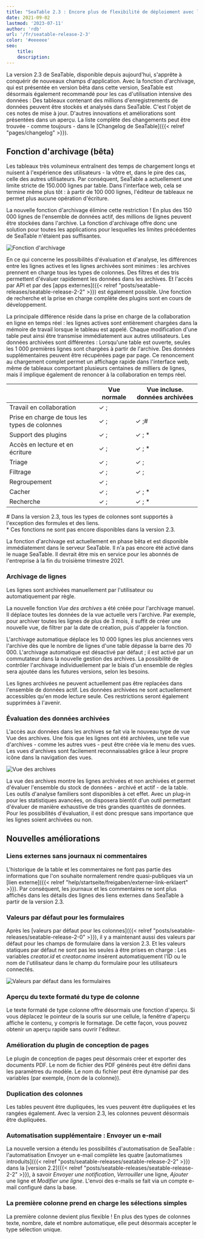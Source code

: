 ```yaml
---
title: "SeaTable 2.3 : Encore plus de flexibilité de déploiement avec la fonction d'archivage - SeaTable"
date: 2021-09-02
lastmod: '2023-07-11'
author: 'rdb'
url: '/fr/seatable-release-2-3'
color: '#eeeeee'
seo:
    title:
    description:
---
```


La version 2.3 de SeaTable, disponible depuis aujourd'hui, s'apprête à conquérir de nouveaux champs d'application. Avec la fonction d'archivage, qui est présentée en version bêta dans cette version, SeaTable est désormais également recommandé pour les cas d'utilisation intensive des données : Des tableaux contenant des millions d'enregistrements de données peuvent être stockés et analysés dans SeaTable. C'est l'objet de ces notes de mise à jour. D'autres innovations et améliorations sont présentées dans un aperçu. La liste complète des changements peut être trouvée - comme toujours - dans le [Changelog de SeaTable]({{< relref "pages/changelog" >}}).

## Fonction d'archivage (bêta)

Les tableaux très volumineux entraînent des temps de chargement longs et nuisent à l'expérience des utilisateurs - la vôtre et, dans le pire des cas, celle des autres utilisateurs. Par conséquent, SeaTable a actuellement une limite stricte de 150.000 lignes par table. Dans l'interface web, cela se termine même plus tôt : à partir de 100 000 lignes, l'éditeur de tableaux ne permet plus aucune opération d'écriture.

La nouvelle fonction d'archivage élimine cette restriction ! En plus des 150 000 lignes de l'ensemble de données actif, des millions de lignes peuvent être stockées dans l'archive. La fonction d'archivage offre donc une solution pour toutes les applications pour lesquelles les limites précédentes de SeaTable n'étaient pas suffisantes.

![Fonction d'archivage](Archive-function-1088x631.png)

En ce qui concerne les possibilités d'évaluation et d'analyse, les différences entre les lignes actives et les lignes archivées sont minimes : les archives prennent en charge tous les types de colonnes. Des filtres et des tris permettent d'évaluer rapidement les données dans les archives. Et l'accès par API et par des [apps externes]({{< relref "posts/seatable-releases/seatable-release-2-2" >}}) est également possible. Une fonction de recherche et la prise en charge complète des plugins sont en cours de développement.

La principale différence réside dans la prise en charge de la collaboration en ligne en temps réel : les lignes actives sont entièrement chargées dans la mémoire de travail lorsque le tableau est appelé. Chaque modification d'une table peut ainsi être transmise immédiatement aux autres utilisateurs. Les données archivées sont différentes : Lorsqu'une table est ouverte, seules les 1 000 premières lignes sont chargées à partir de l'archive. Des données supplémentaires peuvent être récupérées page par page. Ce renoncement au chargement complet permet un affichage rapide dans l'interface web, même de tableaux comportant plusieurs centaines de milliers de lignes, mais il implique également de renoncer à la collaboration en temps réel.

|                                               | Vue normale | Vue incluse. données archivées |
| --------------------------------------------- | ----------- | ------------------------------ |
| Travail en collaboration                      | ✓ ;         |                                |
| Prise en charge de tous les types de colonnes | ✓ ;         | ✓ ;#                           |
| Support des plugins                           | ✓ ;         | ✓ ; \*                         |
| Accès en lecture et en écriture               | ✓ ;         | ✓ ; \*                         |
| Triage                                        | ✓ ;         | ✓ ;                            |
| Filtrage                                      | ✓ ;         | ✓ ;                            |
| Regroupement                                  | ✓ ;         |                                |
| Cacher                                        | ✓ ;         | ✓ ; \*                         |
| Recherche                                     | ✓ ;         | ✓ ; \*                         |

\# Dans la version 2.3, tous les types de colonnes sont supportés à l'exception des formules et des liens.  
\* Ces fonctions ne sont pas encore disponibles dans la version 2.3.

La fonction d'archivage est actuellement en phase bêta et est disponible immédiatement dans le serveur SeaTable. Il n'a pas encore été activé dans le nuage SeaTable. Il devrait être mis en service pour les abonnés de l'entreprise à la fin du troisième trimestre 2021.

### Archivage de lignes

Les lignes sont archivées manuellement par l'utilisateur ou automatiquement par règle.

La nouvelle fonction _Vue des archives_ a été créée pour l'archivage manuel. Il déplace toutes les données de la vue actuelle vers l'archive. Par exemple, pour archiver toutes les lignes de plus de 3 mois, il suffit de créer une nouvelle vue, de filtrer par la date de création, puis d'appeler la fonction.

L'archivage automatique déplace les 10 000 lignes les plus anciennes vers l'archive dès que le nombre de lignes d'une table dépasse la barre des 70 000. L'archivage automatique est désactivé par défaut ; il est activé par un commutateur dans la nouvelle gestion des archives. La possibilité de contrôler l'archivage individuellement par le biais d'un ensemble de règles sera ajoutée dans les futures versions, selon les besoins.

Les lignes archivées ne peuvent actuellement pas être replacées dans l'ensemble de données actif. Les données archivées ne sont actuellement accessibles qu'en mode lecture seule. Ces restrictions seront également supprimées à l'avenir.

### Évaluation des données archivées

L'accès aux données dans les archives se fait via le nouveau type de vue Vue des archives. Une fois que les lignes ont été archivées, une telle vue d'archives - comme les autres vues - peut être créée via le menu des vues. Les vues d'archives sont facilement reconnaissables grâce à leur propre icône dans la navigation des vues.

![Vue des archives](Archive-view-creation-1088x518.png)

La vue des archives montre les lignes archivées et non archivées et permet d'évaluer l'ensemble du stock de données - archivé et actif - de la table. Les outils d'analyse familiers sont disponibles à cet effet. Avec un plug-in pour les statistiques avancées, on disposera bientôt d'un outil permettant d'évaluer de manière exhaustive de très grandes quantités de données. Pour les possibilités d'évaluation, il est donc presque sans importance que les lignes soient archivées ou non.

## Nouvelles améliorations

### Liens externes sans journaux ni commentaires

L'historique de la table et les commentaires ne font pas partie des informations que l'on souhaite normalement rendre quasi-publiques via un [lien externe]({{< relref "help/startseite/freigaben/externer-link-erklaert" >}}). Par conséquent, les journaux et les commentaires ne sont plus affichés dans les détails des lignes des liens externes dans SeaTable à partir de la version 2.3.

### Valeurs par défaut pour les formulaires

Après les [valeurs par défaut pour les colonnes]({{< relref "posts/seatable-releases/seatable-release-2-0" >}}), il y a maintenant aussi des valeurs par défaut pour les champs de formulaire dans la version 2.3. Et les valeurs statiques par défaut ne sont pas les seules à être prises en charge : Les variables _creator.id_ et _creator.name_ insèrent automatiquement l'ID ou le nom de l'utilisateur dans le champ du formulaire pour les utilisateurs connectés.

![Valeurs par défaut dans les formulaires](Default-values-forms-1088x974.png)

### Aperçu du texte formaté du type de colonne

Le texte formaté de type colonne offre désormais une fonction d'aperçu. Si vous déplacez le pointeur de la souris sur une cellule, la fenêtre d'aperçu affiche le contenu, y compris le formatage. De cette façon, vous pouvez obtenir un aperçu rapide sans ouvrir l'éditeur.

### Amélioration du plugin de conception de pages

Le plugin de conception de pages peut désormais créer et exporter des documents PDF. Le nom de fichier des PDF générés peut être défini dans les paramètres du modèle. Le nom du fichier peut être dynamisé par des variables (par exemple, {nom de la colonne}).

### Duplication des colonnes

Les tables peuvent être dupliquées, les vues peuvent être dupliquées et les rangées également. Avec la version 2.3, les colonnes peuvent désormais être dupliquées.

### Automatisation supplémentaire : Envoyer un e-mail

La nouvelle version a étendu les possibilités d'automatisation de SeaTable : l'automatisation Envoyer un e-mail complète les quatre [automatismes introduits]({{< relref "posts/seatable-releases/seatable-release-2-2" >}}) dans la [version 2.2]({{< relref "posts/seatable-releases/seatable-release-2-2" >}}), à savoir _Envoyer une notification_, _Verrouiller_ une ligne, _Ajouter_ une ligne et _Modifier une ligne_. L'envoi des e-mails se fait via un compte e-mail configuré dans la base.

### La première colonne prend en charge les sélections simples

La première colonne devient plus flexible ! En plus des types de colonnes texte, nombre, date et nombre automatique, elle peut désormais accepter le type sélection unique.
